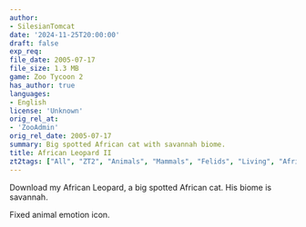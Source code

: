 ```yaml
---
author:
- SilesianTomcat
date: '2024-11-25T20:00:00'
draft: false
exp_req:
file_date: 2005-07-17
file_size: 1.3 MB
game: Zoo Tycoon 2
has_author: true
languages:
- English
license: 'Unknown'
orig_rel_at:
- 'ZooAdmin'
orig_rel_date: 2005-07-17
summary: Big spotted African cat with savannah biome.
title: African Leopard II
zt2tags: ["All", "ZT2", "Animals", "Mammals", "Felids", "Living", "African"]
---
```

Download my African Leopard, a big spotted African cat. His biome is savannah.  

Fixed animal emotion icon.
